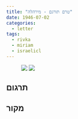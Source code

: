 ```yaml
---
title: "טרם תורגם - מירהלה"
date: 1946-07-02
categories:
  - letter
tags:
  - rivka
  - miriam
  - israelicl
---
```


<figure class="half">
    <a  href="/pupko-papers/assets/images/1946-07-02-miriam-1.jpg">
    <img src="/pupko-papers/assets/images/1946-07-02-miriam-1.jpg"></a>
    <a  href="/pupko-papers/assets/images/1946-07-02-miriam-2.jpg">
    <img src="/pupko-papers/assets/images/1946-07-02-miriam-2.jpg"></a>
</figure>

## תרגום

## מקור
